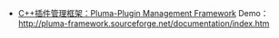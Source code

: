 - [C++插件管理框架：Pluma-Plugin Management Framework](http://pluma-framework.sourceforge.net/)
Demo：http://pluma-framework.sourceforge.net/documentation/index.htm
